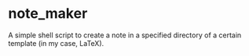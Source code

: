 # note_maker
A simple shell script to create a note in a specified directory of a certain template (in my case, LaTeX).
